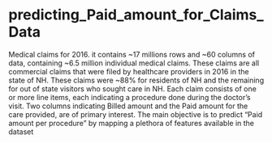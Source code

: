# predicting_Paid_amount_for_Claims_Data
Medical claims for 2016. it contains ~17 millions rows and ~60 columns of data, containing ~6.5 million individual medical claims. These claims are all commercial claims that were filed by healthcare providers in 2016 in the state of NH. These claims were ~88% for residents of NH and the remaining for out of state visitors who sought care in NH. Each claim consists of one or more line items, each indicating a procedure done during the doctor’s visit. Two columns indicating Billed amount and the Paid amount for the care provided, are of primary interest. The main objective is to predict “Paid amount per procedure” by mapping a plethora of features available in the dataset
